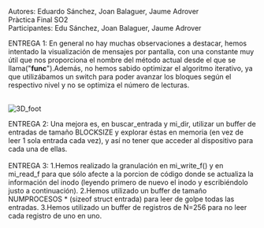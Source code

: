 Autores: Eduardo Sánchez, Joan Balaguer, Jaume Adrover <br>
Pràctica Final SO2 <br>
Participantes: Edu Sánchez, Joan Balaguer, Jaume Adrover

ENTREGA 1:
En general no hay muchas observaciones a destacar, hemos intentado la visualización de mensajes
por pantalla, con una constante muy útil que nos proporciona el nombre del método actual desde el
que se llama("__func__").Además, no hemos sabido optimizar el algoritmo iterativo, ya que utilizábamos
un switch para poder avanzar los bloques según el respectivo nivel y no se optimiza el número de lecturas.

<br>![3D_foot](https://github.com/jaaumeadrover/File_System/assets/69900925/f2352c74-4cfa-4489-880c-db3b807e3a6e)

ENTREGA 2:
Una mejora es, en buscar_entrada y mi_dir, utilizar un buffer de entradas de tamaño BLOCKSIZE y 
explorar éstas en memoria (en vez de leer 1 sola entrada cada vez), y así no tener que acceder al dispositivo para cada una de ellas.
<br>
<br>
ENTREGA 3:
1.Hemos realizado la granulación en mi_write_f() y en mi_read_f para que sólo afecte a la porcion de código donde se actualiza la información
del inodo (leyendo primero de nuevo el inodo y escribiéndolo justo a continuación).
2.Hemos utilizado un buffer de tamaño NUMPROCESOS * (sizeof struct entrada) para leer de golpe todas las entradas.
3.Hemos utilizado un buffer de registros de N=256 para no leer cada registro de uno en uno.
